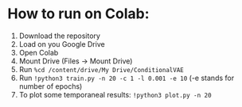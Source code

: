 # How to run on Colab:

1. Download the repository
2. Load on you Google Drive
3. Open Colab
4. Mount Drive (Files -> Mount Drive)
5. Run `%cd /content/drive/My Drive/ConditionalVAE`
6. Run `!python3 train.py -n 20 -c 1 -l 0.001 -e 10` (-e stands for number of epochs)
7. To plot some temporaneal results: `!python3 plot.py -n 20`
